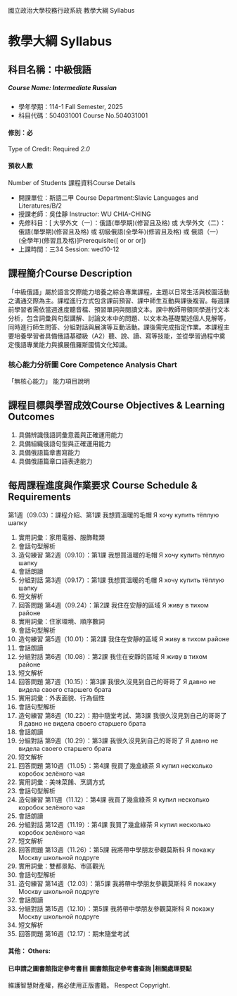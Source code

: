 國立政治大學校務行政系統 教學大綱 Syllabus
# 教學大綱 Syllabus
##  科目名稱：中級俄語
#####  Course Name: Intermediate Russian
  * 學年學期：114-1 Fall Semester, 2025 
  * 科目代碼：504031001 Course No.504031001
#### 修別：必
Type of Credit: Required 
_2.0_
#### 預收人數
Number of Students
課程資料Course Details
  * 開課單位：斯語二甲 Course Department:Slavic Languages and Literatures/B/2 
  * 授課老師：吳佳靜 Instructor: WU CHIA-CHING 
  * 先修科目：[ 大學外文（一）：俄語(單學期)(修習且及格) 或 大學外文（二）：俄語(單學期)(修習且及格) 或 初級俄語(全學年)(修習且及格) 或 俄語（一）(全學年)(修習且及格)]Prerequisite([ or or or])
  * 上課時間：三34 Session: wed10-12
##  課程簡介Course Description
「中級俄語」屬於語言交際能力培養之綜合專業課程，主題以日常生活與校園活動之溝通交際為主。課程進行方式包含課前預習、課中師生互動與課後複習。每週課前學習者需依當週進度聽音檔、預習單詞與閱讀文本。課中教師帶領同學進行文本分析，包含詞彙與句型講解、討論文本中的問題、以文本為基礎闡述個人見解等，同時進行師生問答、分組對話與展演等互動活動。課後需完成指定作業。本課程主要培養學習者具備俄語基礎級（A2）聽、說、讀、寫等技能，並從學習過程中奠定俄語專業能力與擴展俄羅斯國情文化知識。
###  核心能力分析圖 Core Competence Analysis Chart
「無核心能力」 
能力項目說明
##  課程目標與學習成效Course Objectives & Learning Outcomes 
  1. 具備辨識俄語詞彙意義與正確運用能力
  2. 具備組織俄語句型與正確運用能力
  3. 具備俄語篇章書寫能力
  4. 具備俄語篇章口語表達能力
##  每周課程進度與作業要求 Course Schedule & Requirements
第1週（09.03）：課程介紹、第1課 我想買溫暖的毛帽 Я хочу купить тёплую шапку
  1. 實用詞彙：家用電器、服飾鞋類
  2. 會話句型解析
  3. 造句練習
第2週（09.10）：第1課 我想買溫暖的毛帽 Я хочу купить тёплую шапку
  1. 會話朗讀
  2. 分組對話
第3週（09.17）：第1課 我想買溫暖的毛帽 Я хочу купить тёплую шапку
  1. 短文解析
  2. 回答問題
第4週（09.24）：第2課 我住在安靜的區域 Я живу в тихом районе
  1. 實用詞彙：住家環境、順序數詞
  2. 會話句型解析
  3. 造句練習
第5週（10.01）：第2課 我住在安靜的區域 Я живу в тихом районе
  1. 會話朗讀
  2. 分組對話
第6週（10.08）：第2課 我住在安靜的區域 Я живу в тихом районе
  1. 短文解析
  2. 回答問題
第7週（10.15）：第3課 我很久沒見到自己的哥哥了 Я давно не видела своего старшего брата
  1. 實用詞彙：外表面貌、行為個性
  2. 會話句型解析
  3. 造句練習
第8週（10.22）：期中隨堂考試、第3課 我很久沒見到自己的哥哥了 Я давно не видела своего старшего брата
  1. 會話朗讀
  2. 分組對話
第9週（10.29）：第3課 我很久沒見到自己的哥哥了 Я давно не видела своего старшего брата
  1. 短文解析
  2. 回答問題
第10週（11.05）：第4課 我買了幾盒綠茶 Я купил несколько коробок зелёного чая
  1. 實用詞彙：美味菜餚、烹調方式
  2. 會話句型解析
  3. 造句練習
第11週（11.12）：第4課 我買了幾盒綠茶 Я купил несколько коробок зелёного чая
  1. 會話朗讀
  2. 分組對話
第12週（11.19）：第4課 我買了幾盒綠茶 Я купил несколько коробок зелёного чая
  1. 短文解析
  2. 回答問題
第13週（11.26）：第5課 我將帶中學朋友參觀莫斯科 Я покажу Москву школьной подруге
  1. 實用詞彙：雙都景點、市區觀光
  2. 會話句型解析
  3. 造句練習
第14週（12.03）：第5課 我將帶中學朋友參觀莫斯科 Я покажу Москву школьной подруге
  1. 會話朗讀
  2. 分組對話
第15週（12.10）：第5課 我將帶中學朋友參觀莫斯科 Я покажу Москву школьной подруге
  1. 短文解析
  2. 回答問題
第16週（12.17）：期末隨堂考試
####  其他： Others:
####  已申請之圖書館指定參考書目  圖書館指定參考書查詢 |相關處理要點
維護智慧財產權，務必使用正版書籍。 Respect Copyright.